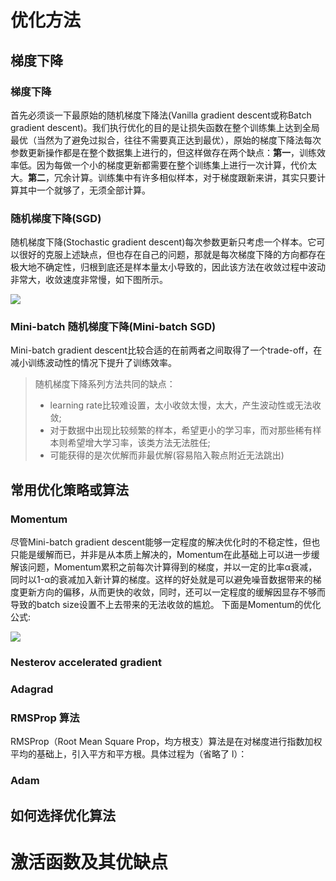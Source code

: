# 优化方法
## 梯度下降
### 梯度下降
首先必须谈一下最原始的随机梯度下降法(Vanilla gradient descent或称Batch gradient descent)。我们执行优化的目的是让损失函数在整个训练集上达到全局最优（当然为了避免过拟合，往往不需要真正达到最优），原始的梯度下降法每次参数更新操作都是在整个数据集上进行的，但这样做存在两个缺点：**第一**，训练效率低。因为每做一个小的梯度更新都需要在整个训练集上进行一次计算，代价太大。**第二**，冗余计算。训练集中有许多相似样本，对于梯度跟新来讲，其实只要计算其中一个就够了，无须全部计算。

### 随机梯度下降(SGD)
随机梯度下降(Stochastic gradient descent)每次参数更新只考虑一个样本。它可以很好的克服上述缺点，但也存在自己的问题，那就是每次梯度下降的方向都存在极大地不确定性，归根到底还是样本量太小导致的，因此该方法在收敛过程中波动非常大，收敛速度非常慢，如下图所示。

![](https://note.youdao.com/yws/public/resource/3f007aef5f79a9fa8a01b51a43ab1108/xmlnote/WEBRESOURCE8a6a36866825e6a6015840ed991d3c6d/23072)

### Mini-batch 随机梯度下降(Mini-batch SGD)
Mini-batch gradient descent比较合适的在前两者之间取得了一个trade-off，在减小训练波动性的情况下提升了训练效率。
> 随机梯度下降系列方法共同的缺点：
> - learning rate比较难设置，太小收敛太慢，太大，产生波动性或无法收敛;
> - 对于数据中出现比较频繁的样本，希望更小的学习率，而对那些稀有样本则希望增大学习率，该类方法无法胜任;
> - 可能获得的是次优解而非最优解(容易陷入鞍点附近无法跳出)

## 常用优化策略或算法
### Momentum
尽管Mini-batch gradient descent能够一定程度的解决优化时的不稳定性，但也只能是缓解而已，并非是从本质上解决的，Momentum在此基础上可以进一步缓解该问题，Momentum累积之前每次计算得到的梯度，并以一定的比率α衰减，同时以1-α的衰减加入新计算的梯度。这样的好处就是可以避免噪音数据带来的梯度更新方向的偏移，从而更快的收敛，同时，还可以一定程度的缓解因显存不够而导致的batch size设置不上去带来的无法收敛的尴尬。
下面是Momentum的优化公式:

![](https://note.youdao.com/yws/public/resource/3f007aef5f79a9fa8a01b51a43ab1108/xmlnote/WEBRESOURCE599231a8b98a3dc733462ce145718a0e/23074)

### Nesterov accelerated gradient

### Adagrad


### RMSProp 算法
RMSProp（Root Mean Square Prop，均方根支）算法是在对梯度进行指数加权平均的基础上，引入平方和平方根。具体过程为（省略了 l）：

### Adam

## 如何选择优化算法 
# 激活函数及其优缺点
